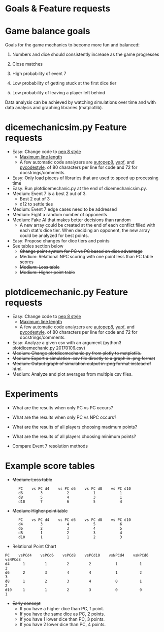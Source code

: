 # Goals & Feature requests

# Game balance goals
Goals for the game mechanics to become more fun and balanced:

1) Numbers and dice should consistently increase as the game progresses

2) Close matches

3) High probability of event 7

4) Low probability of getting stuck at the first dice tier

5) Low probability of leaving a player left behind

Data analysis can be achieved by watching simulations over time and with data
analysis and graphing libraries (matplotlib).


# dicemechanicsim.py Feature requests
* Easy: Change code to [pep 8 style](https://www.python.org/dev/peps/pep-0008)
  * [Maximum line length](https://www.python.org/dev/peps/pep-0008/#maximum-line-length)
  * A few automatic code analyzers are [autopep8](https://github.com/hhatto/autopep8),
   [yapf](https://github.com/google/yapf), and
   [pycodestyle](https://github.com/PyCQA/pycodestyle).
   of 80 characters per line for code and 72 for docstrings/comments.
* Easy: Only load pieces of libraries that are used to speed up processing time
* Easy: Run plotdicemechanic.py at the end of dicemechanicsim.py.
* Medium: Event 7 is a best 2 out of 3.
  * Best 2 out of 3
  * d12 to settle ties
* Medium: Event 7 edge cases need to be addressed
* Medium: Fight a random number of opponents
* Medium: Fake AI that makes better decisions than random
  * A new array could be created at the end of each conflict filled with each stat's
   dice tier.  When deciding an opponent, the new array could be analyzed for best points.
* Easy: Propose changes for dice tiers and points
* See tables section below
  * ~~Change point system for PC vs PC based on dice advantage~~
  * Medium: Relational NPC scoring with one point less than PC table scores
  * ~~Medium: Loss table~~
  * ~~Medium: Higher point table~~

# plotdicemechanic.py Feature requests
* Easy: Change code to [pep 8 style](https://www.python.org/dev/peps/pep-0008)
  * [Maximum line length](https://www.python.org/dev/peps/pep-0008/#maximum-line-length)
  * A few automatic code analyzers are [autopep8](https://github.com/hhatto/autopep8),
   [yapf](https://github.com/google/yapf), and
   [pycodestyle](https://github.com/PyCQA/pycodestyle).
   of 80 characters per line for code and 72 for docstrings/comments.
* Easy: Analyze a given csv with an argument (python3 plotdicemechanic.py 20170106.csv)
* ~~Medium: Change plotdicemechanic.py from plotly to matplotlib.~~
* ~~Medium: Export a simulation .csv file directly to a graph in .png format~~
* ~~Medium: Output graph of simulation output in .png format instead of html.~~
* Medium: Analyze and plot averages from multiple csv files.

# Experiments

* What are the results when only PC vs PC occurs?

* What are the results when only PC vs NPC occurs?

* What are the results of all players choosing maximum points?

* What are the results of all players choosing minimum points?

* Compare Event 7 resolution methods

# Example score tables

* ~~Medium: Loss table~~
```
      PC    vs PC d4    vs PC d6    vs PC d8    vs PC d10
      d6        3           2           1           1
      d8        5           4           3           1
      d10       7           6           5           4
```
* ~~Medium: Higher point table~~
```
      PC    vs PC d4    vs PC d6    vs PC d8    vs PC d10
      d4        3           4           5           6
      d6        2           3           4           5
      d8        1           2           3           4
      d10       1           1           2           3
```
* Relational Point Chart
```
PC    vsPCd4    vsPCd6    vsPCd8    vsPCd10    vsNPCd4    vsNPCd6    vsNPCd8
d4      1         1         2         2           1          1          2
d6      2         3         4         4           1          2          3
d8      1         2         3         4           0          1          2
d10     1         1         2         3           0          0          1
```

* ~~Early concept~~
  * If you have a higher dice than PC, 1 point.
  * If you have the same dice as PC, 2 points.
  * If you have 1 lower dice than PC, 3 points.
  * If you have 2 lower dice than PC, 4 points.

